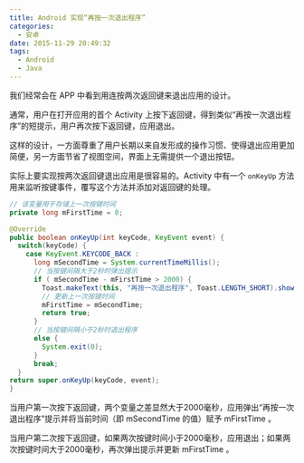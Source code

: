 ```yaml
---
title: Android 实现“再按一次退出程序”
categories:
  - 安卓
date: 2015-11-29 20:49:32
tags:
  - Android
  - Java
---
```


我们经常会在 APP 中看到用连按两次返回键来退出应用的设计。

通常，用户在打开应用的首个 Activity 上按下返回键，得到类似“再按一次退出程序”的短提示，用户再次按下返回键，应用退出。

<!-- more -->

这样的设计，一方面尊重了用户长期以来自发形成的操作习惯、使得退出应用更加简便，另一方面节省了视图空间，界面上无需提供一个退出按钮。

实际上要实现按两次返回键退出应用是很容易的。Activity 中有一个 `onKeyUp` 方法用来监听按键事件，覆写这个方法并添加对返回键的处理。

``` java
// 该变量用于存储上一次按键时间
private long mFirstTime = 0;

@Override  
public boolean onKeyUp(int keyCode, KeyEvent event) {
  switch(keyCode) {  
    case KeyEvent.KEYCODE_BACK :
      long mSecondTime = System.currentTimeMillis();   
      // 当按键间隔大于2秒时弹出提示
      if ( mSecondTime - mFirstTime > 2000) {  
        Toast.makeText(this, "再按一次退出程序", Toast.LENGTH_SHORT).show();
        // 更新上一次按键时间
        mFirstTime = mSecondTime; 
        return true; 
      }
      // 当按键间隔小于2秒时退出程序
      else {
        System.exit(0);
      }   
      break;  
  }  
return super.onKeyUp(keyCode, event); 
}
```

当用户第一次按下返回键，两个变量之差显然大于2000毫秒，应用弹出“再按一次退出程序”提示并将当前时间（即 mSecondTime 的值）赋予 mFirstTime 。

当用户第二次按下返回键，如果两次按键时间小于2000毫秒，应用退出；如果两次按键时间大于2000毫秒，再次弹出提示并更新 mFirstTime 。